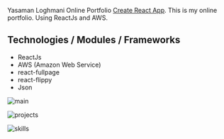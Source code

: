 Yasaman Loghmani Online Portfolio [Create React App](https://yasamanloghmani.com).
This is my online portfolio. Using ReactJs and AWS.

## Technologies / Modules / Frameworks
- ReactJs
- AWS (Amazon Web Service)
- react-fullpage
- react-flippy
- Json



![main](https://imgur.com/IAa4Kk7.png)

![projects](https://imgur.com/s7AMaS6.png)

![skills](https://imgur.com/j6xqWv1.png)
